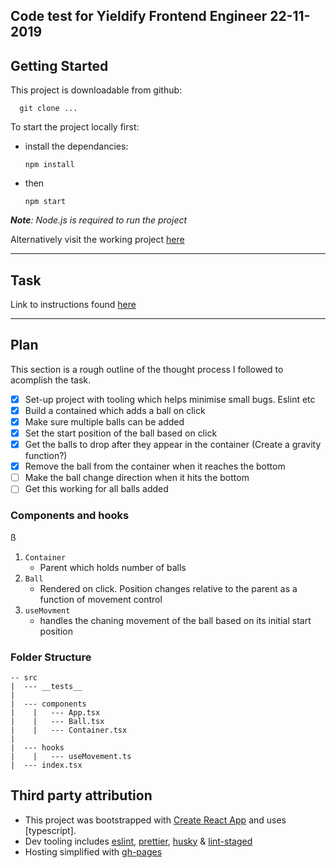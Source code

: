 ## Code test for Yieldify Frontend Engineer 22-11-2019

## Getting Started

This project is downloadable from github:

      git clone ...

To start the project locally first:

- install the dependancies:

      npm install

- then

      npm start

_**Note**: Node.js is required to run the project_

Alternatively visit the working project [here]()

---

## Task

Link to instructions found [here](https://docs.google.com/document/d/1b21q6uYsMD9wI9aeUq5bvzveKSQW31Y-FRqmJcWy-r0/edit)

---

## Plan

This section is a rough outline of the thought process I followed to acomplish the task.

- [x] Set-up project with tooling which helps minimise small bugs. Eslint etc
- [x] Build a contained which adds a ball on click
- [x] Make sure multiple balls can be added
- [x] Set the start position of the ball based on click
- [x] Get the balls to drop after they appear in the container
      (Create a gravity function?)
- [x] Remove the ball from the container when it reaches the bottom
- [ ] Make the ball change direction when it hits the bottom
- [ ] Get this working for all balls added

### Components and hooks

ß

1. `Container`
   - Parent which holds number of balls
2. `Ball`
   - Rendered on click. Position changes relative to the parent as a function of movement control
3. `useMovment`
   - handles the chaning movement of the ball based on its initial start position

### Folder Structure

```
-- src
|  --- __tests__
|
|  --- components
|    |   --- App.tsx
|    |   --- Ball.tsx
|    |   --- Container.tsx
|
|  --- hooks
|    |   --- useMovement.ts
|  --- index.tsx
```

## Third party attribution

- This project was bootstrapped with [Create React App](https://github.com/facebook/create-react-app) and uses [typescript].
- Dev tooling includes [eslint](), [prettier](), [husky]() & [lint-staged]()
- Hosting simplified with [gh-pages]()
